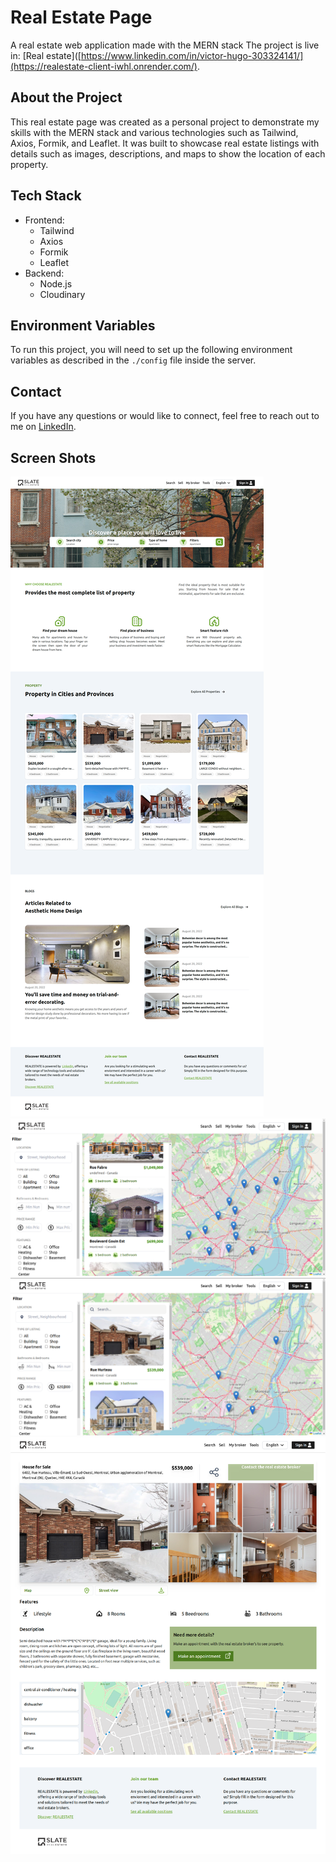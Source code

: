 # Real Estate Page
A real estate web application made with the MERN stack
The project is live in: [Real estate]([https://www.linkedin.com/in/victor-hugo-303324141/](https://realestate-client-iwhl.onrender.com/).

## About the Project
This real estate page was created as a personal project to demonstrate my skills with the MERN stack and various technologies such as Tailwind, Axios, Formik, and Leaflet. It was built to showcase real estate listings with details such as images, descriptions, and maps to show the location of each property.

## Tech Stack
- Frontend:
  - Tailwind
  - Axios
  - Formik
  - Leaflet
- Backend:
  - Node.js
  - Cloudinary

## Environment Variables
To run this project, you will need to set up the following environment variables as described in the `./config` file inside the server.

## Contact
If you have any questions or would like to connect, feel free to reach out to me on [LinkedIn](https://www.linkedin.com/in/victor-hugo-303324141/).

## Screen Shots
![Homepage screenshot](https://raw.githubusercontent.com/Victorr-Hugo/realestate-mern/main/showcase/screencapture-localhost-3000-2023-02-09-02_14_10.png)
![Homepage screenshot](https://raw.githubusercontent.com/Victorr-Hugo/realestate-mern/main/showcase/Captura%20de%20pantalla%20de%202023-02-09%2002-15-47.png)
![Homepage screenshot](https://raw.githubusercontent.com/Victorr-Hugo/realestate-mern/main/showcase/Captura%20de%20pantalla%20de%202023-02-09%2002-16-20.png)
![Homepage screenshot](https://raw.githubusercontent.com/Victorr-Hugo/realestate-mern/main/showcase/screencapture-localhost-3000-properties-63e202b76234aa6c91c4a96e-2023-02-09-02_18_02.png)
